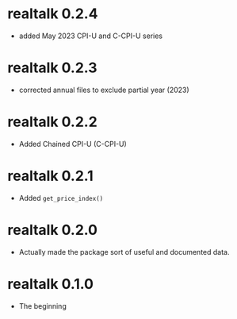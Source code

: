 # realtalk 0.2.4
* added May 2023 CPI-U and C-CPI-U series

# realtalk 0.2.3
* corrected annual files to exclude partial year (2023)

# realtalk 0.2.2
* Added Chained CPI-U (C-CPI-U)

# realtalk 0.2.1

* Added `get_price_index()`

# realtalk 0.2.0

* Actually made the package sort of useful and documented data.

# realtalk 0.1.0

* The beginning

